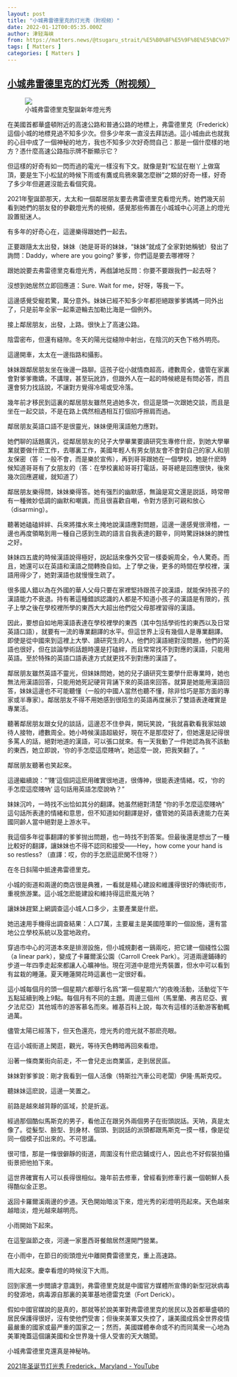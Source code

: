 ```yaml
---
layout: post
title: "小城弗雷德里克的灯光秀（附视频）"
date: 2022-01-12T00:05:35.000Z
author: 津轻海峡
from: https://matters.news/@tsugaru_strait/%E5%B0%8F%E5%9F%8E%E5%BC%97%E9%9B%B7%E5%BE%B7%E9%87%8C%E5%85%8B%E7%9A%84%E7%81%AF%E5%85%89%E7%A7%80-%E9%99%84%E8%A7%86%E9%A2%91-bafyreihjdo7iqasn74s5uz46622vhvo27qzyzbivprnnd7qnk2ky24rna4
tags: [ Matters ]
categories: [ Matters ]
---
```

<!--1641945935000-->
[小城弗雷德里克的灯光秀（附视频）](https://matters.news/@tsugaru_strait/%E5%B0%8F%E5%9F%8E%E5%BC%97%E9%9B%B7%E5%BE%B7%E9%87%8C%E5%85%8B%E7%9A%84%E7%81%AF%E5%85%89%E7%A7%80-%E9%99%84%E8%A7%86%E9%A2%91-bafyreihjdo7iqasn74s5uz46622vhvo27qzyzbivprnnd7qnk2ky24rna4)
------

<div>
<figure class="image"><img src="https://assets.matters.news/embed/40da085f-717f-4196-8aaa-56a99f060bdf.jpeg" data-asset-id="40da085f-717f-4196-8aaa-56a99f060bdf" referrerpolicy="no-referrer"><figcaption><span>小城弗雷德里克聖誕新年燈光秀</span></figcaption></figure><p>在美國首都華盛頓附近的高速公路和普通公路的地標上，弗雷德里克（Frederick）這個小城的地標見過不知多少次。但多少年來一直沒去拜訪過。這小城由此也就我的心目中成了一個神秘的地方，我也不知多少次好奇問自己：那是一個什麼樣的地方？憑什麼高速公路指示牌不斷顯示它？</p><p>但這樣的好奇有如一閃而過的電光一樣沒有下文。就像是對“松鼠在樹丫上做窩頂，要是生下小松鼠的時候下雨或有鷹或烏鴉來襲怎麼辦”之類的好奇一樣，好奇了多少年但遲遲沒能去看個究竟。</p><p>2021年聖誕節那天，太太和一個鄰居朋友要去弗雷德里克看燈光秀。她們幾天前看到她們的朋友發的參觀燈光秀的視頻，感覺那些佈置在小城城中心河道上的燈光設置挺迷人。</p><p>有多年的好奇心在，這邊樂得跟她們一起去。</p><p>正要跟隨太太出發，妹妹（她是哥哥的妹妹，“妹妹”就成了全家對她稱號）發出了詢問：Daddy，where are you going? 爹爹，你們這是要去哪裡呀？</p><p>跟她說要去弗雷德里克看燈光秀，再戲謔地反問：你要不要跟我們一起去呀？</p><p>沒想到她居然立即回應道：Sure. Wait for me，好呀，等我一下。</p><p>這邊感覺受寵若驚，萬分意外。妹妹已經不知多少年都拒絕跟爹爹媽媽一同外出了，只是前年全家一起乘遊輪去加勒比海是一個例外。</p><p>接上鄰居朋友，出發，上路。很快上了高速公路。</p><p>陰雲密布，但還有縫隙。冬天的陽光從縫隙中射出，在陰沉的天色下格外明亮。</p><p>這邊開車，太太在一邊指路和攝影。</p><p>妹妹跟鄰居朋友坐在後邊一路聊。這孩子從小就情商超高，禮數周全，儘管在家裏會對爹爹撒嬌，不講理，甚至玩訛詐，但跟外人在一起的時候總是有問必答，而且還會努力找話說，不讓對方覺得冷場或受冷落。</p><p>幾年前才移民到這裏的鄰居朋友雖然見過她多次，但這是頭一次跟她交談，而且是坐在一起交談，不是在路上偶然相遇相互打個招呼擦肩而過。</p><p>鄰居朋友英語口語不是很靈光，妹妹便用漢語勉力應對。</p><p>她們聊的話題廣汎，從鄰居朋友的兒子大學畢業要讀研究生專修什麽，到她大學畢業就要做什麽工作，去哪裏工作，美國年輕人有男女朋友會不會對自己的家人和朋友保密（答：一般不會，而是樂於宣佈），再到哥哥跟她在一個學校，她是什麽時候知道哥哥有了女朋友的（答：在學校裏給哥哥打電話，哥哥總是回應很快，後來幾次回應遲緩，就知道了）</p><p>鄰居朋友樂得問，妹妹樂得答。她有强烈的幽默感，無論是寫文還是説話，時常帶有一種微妙低調的幽默和嘲諷，而且很喜歡自嘲，令對方感到可親和放心（disarming）。</p><p>聽著她磕磕絆絆、兵來將擋水來土掩地說漢語應對問題，這邊一邊感覺很滑稽，一邊也再度領略到用一種自己感到生疏的語言自我表達的艱辛，同時驚訝妹妹的脾性之好。</p><p>妹妹四五歲的時候漢語說得極好，説起話來像外交官一樣委婉周全，令人驚奇。而且，她還可以在英語和漢語之間轉換自如。上了學之後，更多的時間在學校裡，漢語用得少了，她對漢語也就慢慢生疏了。</p><p>很多國人錯以為在外國的華人父母只要在家裡堅持跟孩子說漢語，就能保持孩子的漢語能力不衰退。持有著這種錯誤認識的人都是不知道小孩子的漢語是有限的，孩子上學之後在學校裡所學的東西大大超出他們從父母那裡習得的漢語。</p><p>因此，要想自如地用漢語表達在學校裡學的東西（其中包括學術性的東西以及日常英語口語），就要有一流的專業翻譯的水平。但這世界上沒有幾個人是專業翻譯。即使是從中國來到這裡上大學、讀研究生的人，他們的漢語絕對沒問題，他們的英語也很好，但在談論學術話題時還是打磕絆，而且常常找不到對應的漢語，只能用英語。至於特殊的英語口語表達方式就更找不到對應的漢語了。</p><p>鄰居朋友雖然英語不靈光，但妹妹問她，她的兒子讀研究生要學什麽專業時，她也無法用漢語回答，只能用她死記硬背背誦下來的英語來回答。就算是她能用漢語回答，妹妹這邊也不可能聽懂（一般的中國人當然也聽不懂，除非恰巧是那方面的專家或半專家）。鄰居朋友不得不用她感到很陌生的英語再度展示了雙語表達確實是專業活。</p><p>聽著鄰居朋友跟女兒的談話，這邊忍不住參與，開玩笑說，“我就喜歡看我家姑娘待人接物，禮數周全。她小時候漢語超級好，現在不是那麼好了，但她還是記得很多罵人的話，絕對地道的漢語，可以張口就來。有一天我動了一件她認為我不該動的東西，她立即說，‘你的手怎麼這麼賤吶’。她這麼一說，把我笑翻了。“</p><p>鄰居朋友聽著也笑起來。</p><p>這邊繼續說：”‘賤’這個詞這麽用確實很地道，很傳神，很能表達情緒。哎，‘你的手怎麼這麼賤吶’ 這句話用英語怎麼說吶？”</p><p>妹妹沉吟，一時找不出恰如其分的翻譯。她虽然絕對清楚 “你的手怎麼這麼賤吶” 這句話所表達的情緒和意思，但不知道如何翻譯是好，儘管她的英語表達能力在美國同齡人當中絕對是上游水平。</p><p>我這個多年從事翻譯的爹爹抛出問題，也一時找不到答案。但最後還是想出了一種比較好的翻譯，讓妹妹也不得不認同和接受——Hey，how come your hand is so restless? （直譯：哎，你的手怎麽這麽閑不住呀？）</p><p>在冬日斜陽中抵達弗雷德里克。</p><p>小城的街道和兩邊的商店很是典雅，一看就是精心建設和維護得很好的傳統街市，重視旅游業。這小城怎麽能建設和維持得這麽風光呐？</p><p>讓妹妹趕緊上網調查這小城人口多少，主要產業是什麽。</p><p>她迅速用手機得出調查結果：人口7萬，主要雇主是美國陸軍的一個設施，還有當地公立學校系統以及當地政府。</p><p>穿過市中心的河道本來是排澇設施，但小城規劃者一鷄兩吃，把它建一個綫性公園（a linear park），變成了卡羅爾溪公園（Carroll Creek Park）。河道兩邊鋪磚的步道一年四季走起來都讓人心曠神怡。現在河道中是燈光秀裝置，但水中可以看到有盆栽的睡蓮。夏天睡蓮開花時這裏也一定很好看。</p><p>這小城每個月的頭一個星期六都舉行名爲“第一個星期六”的夜晚活動，活動從下午五點延續到晚上9點。每個月有不同的主題。周邊三個州（馬里蘭、弗吉尼亞、賓夕法尼亞）其他城市的游客慕名而來。維基百科上說，每次有這樣的活動游客動輒過萬。</p><p>儘管太陽已經落下，但天色還亮，燈光秀的燈光就不那麽亮眼。</p><p>在這小城街道上閑逛，觀光，等待天色轉暗再回來看燈。</p><p>沿著一條商業街向前走，不一會兒走出商業區，走到居民區。</p><p>妹妹對爹爹說：剛才我看到一個人活像（特斯拉汽車公司老闆）伊隆·馬斯克哎。</p><p>聽妹妹這麽說，這邊一笑置之。</p><p>前路是越來越背靜的區域，於是折返。</p><p>經過那個酷似馬斯克的男子，看他正在跟另外兩個男子在街頭説話。天呐，真是太像了。從髮型、臉型、到身材、個頭、到説話的派頭都跟馬斯克一摸一樣，像是從同一個模子扣出來的。不可思議。</p><p>很可惜，那是一條很僻靜的街道，周圍沒有什麽店鋪或行人，因此也不好假裝拍攝街景把他拍下來。</p><p>這世界確實有人可以長得很相似。幾年前去修車，曾經看到修車行裏一個朝鮮人長得酷似金正恩。</p><p>返回卡羅爾溪兩邊的步道。天色開始暗淡下來，燈光秀的彩燈明亮起來。天色越來越暗淡，燈光越來越明亮。</p><p>小雨開始下起來。</p><p>在這聖誕節之夜，河邊一家墨西哥餐館居然還開門營業。</p><p>在小雨中，在節日的街頭燈光中離開費雷德里克，重上高速路。</p><p>雨大起來。慶幸看燈的時候沒下大雨。</p><p>回到家進一步閲讀才意識到，弗雷德里克就是中國官方媒體所宣傳的新型冠狀病毒的發源地，病毒源自那裏的美軍基地德雷克堡（Fort Derick）。</p><p>假如中國官媒說的是真的，那就等於說美軍對弗雷德里克的居民以及首都華盛頓的居民保護得很好，沒有使他們受害；但後來美軍又失控了，讓美國成爲全世界疫情最嚴重的國家或最严重的国家之一；然而，美國媒體奉命或不約而同萬衆一心地為美軍掩蓋這個讓美國和全世界幾十億人受害的天大醜聞。</p><p>小城弗雷德里克還真是神秘呐。</p><p><a href="https://www.youtube.com/watch?v=MbOYfxl-52A" rel="noopener noreferrer" target="_blank">2021年圣诞节灯光秀 Frederick，Maryland - YouTube</a></p>
</div>
